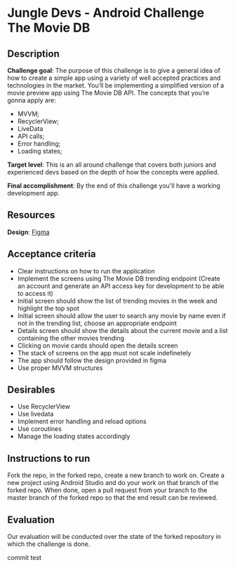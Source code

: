# Jungle Devs - Android Challenge The Movie DB

## Description

**Challenge goal**: The purpose of this challenge is to give a general idea of how to create a simple app using a variety of well accepted practices and technologies in the market. You’ll be implementing a simplified version of a movie preview app using The Movie DB API. The concepts that you’re gonna apply are:

- MVVM;
- RecyclerView;
- LiveData
- API calls;
- Error handling;
- Loading states;

**Target level**: This is an all around challenge that covers both juniors and experienced devs based on the depth of how the concepts were applied.

**Final accomplishment**: By the end of this challenge you'll have a working development app.

## Resources

**Design**: [Figma](https://www.figma.com/file/gRw33pnPCjbRAE8DyhOsZm/Android-%E2%80%93-Challenge-2?node-id=0%3A1)

## Acceptance criteria

- Clear instructions on how to run the application
- Implement the screens using The Movie DB trending endpoint (Create an account and generate an API access key for development to be able to access it)
- Initial screen should show the list of trending movies in the week and highlight the top spot
- Initial screen should allow the user to search any movie by name even if not in the trending list, choose an appropriate endpoint
- Details screen should show the details about the current movie and a list containing the other movies trending
- Clicking on movie cards should open the details screen
- The stack of screens on the app must not scale indefinetely
- The app should follow the design provided in figma
- Use proper MVVM structures

## Desirables

- Use RecyclerView
- Use livedata
- Implement error handling and reload options
- Use coroutines
- Manage the loading states accordingly

## Instructions to run

Fork the repo, in the forked repo, create a new branch to work on. Create a new project using Android Studio and do your work on that branch of the forked repo. When done, open a pull request from your branch to the master branch of the forked repo so that the end result can be reviewed.

## Evaluation

Our evaluation will be conducted over the state of the forked repository in which the challenge is done.

commit test